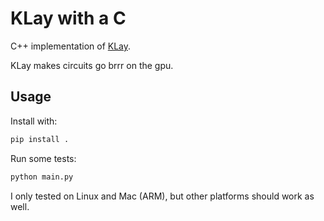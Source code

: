 # KLay with a C

C++ implementation of [KLay](https://github.com/pedrozudo/klay).

KLay makes circuits go brrr on the gpu.

## Usage

Install with:
```bash
pip install .
```

Run some tests:
```bash
python main.py
```

I only tested on Linux and Mac (ARM), but other platforms should work as well.